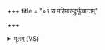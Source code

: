 +++
title = "०१ स महिमासद्रुर्भूत्वान्तम्"

+++
<details><summary>मूलम् (VS)</summary>

स म॑हि॒मासद्रु॑र्भू॒त्वान्तं॑ पृथि॒व्या अ॑गच्छ॒त्स स॑मु॒द्रो᳡ऽभ॑वत् ॥
</details>